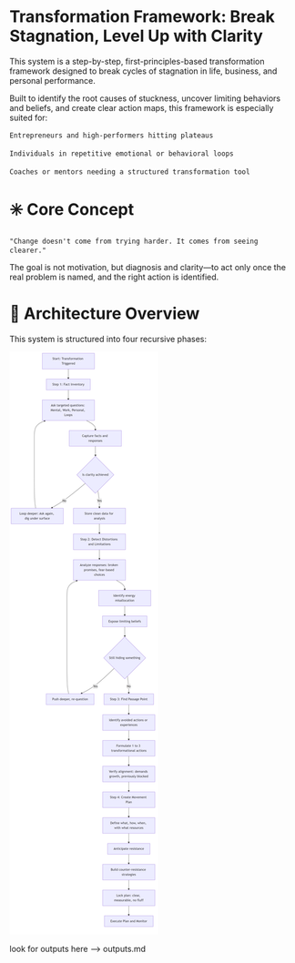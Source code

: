 # Transformation Framework: Break Stagnation, Level Up with Clarity

This system is a step-by-step, first-principles-based transformation framework designed to break cycles of stagnation in life, business, and personal performance.

Built to identify the root causes of stuckness, uncover limiting behaviors and beliefs, and create clear action maps, this framework is especially suited for:

    Entrepreneurs and high-performers hitting plateaus

    Individuals in repetitive emotional or behavioral loops

    Coaches or mentors needing a structured transformation tool

# ✳️ Core Concept

    "Change doesn't come from trying harder. It comes from seeing clearer."

The goal is not motivation, but diagnosis and clarity—to act only once the real problem is named, and the right action is identified.

# 🔧 Architecture Overview

This system is structured into four recursive phases:

![thinking_concept](dashkiew.png)


look for outputs here --> outputs.md
